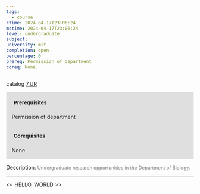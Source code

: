 ```yaml
---
tags:
  - course
ctime: 2024-04-17T23:06:24
mstime: 2024-04-17T23:06:24
level: undergraduate
subject: 
university: mit
completion: open
percentage: 0
prereq: Permission of department
coreq: None.
---
```


catalog [7.UR](http://student.mit.edu/catalog/m7a.html#7.UR)

<span style="display: block; padding: 15px; background-color: rgb(100, 100, 100, 0.2);"><font id="m_prereq3625_0" style="display: block; font-family: Arial, sans-serif; font-weight: bold; padding: 5px">Prerequisites</font><br><span id="prereq3625_0">Permission of department</span></span>
<span style="display: block; padding: 15px; background-color: rgb(100, 100, 100, 0.2);"><font id="m_coreq3625_0" style="display: block; font-family: Arial, sans-serif; font-weight: bold; padding: 5px">Corequisites</font><br><span id="coreq3625_0">None.</span></span>

<font style="">Description:</font>
<font style="color: grey; font-size: 0.8rem;">Undergraduate research opportunities in the Department of Biology.</font>



---

<< HELLO, WORLD >>
